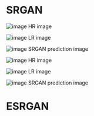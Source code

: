 # SRGAN

![image](https://user-images.githubusercontent.com/70372577/195225657-f9c12062-32ec-4315-89dc-6ac67cf33176.png)
HR image

![image](https://user-images.githubusercontent.com/70372577/195225671-b6a69944-3d6e-48b7-85c7-eb56009366ce.png)
LR image

![image](https://user-images.githubusercontent.com/70372577/195225683-8aa81576-3dde-4097-9f5b-7dca4b59bea7.png)
SRGAN prediction image

![image](https://user-images.githubusercontent.com/70372577/195225715-c0b67005-6bf4-4c7f-a9be-e0d63cf1590b.png)
HR image

![image](https://user-images.githubusercontent.com/70372577/195225731-e49335a3-396a-4bb4-a4be-84a18470faa0.png)
LR image

![image](https://user-images.githubusercontent.com/70372577/195225747-441d587d-1a5c-40a5-991e-c48e06bd0662.png)
SRGAN prediction image



# ESRGAN

